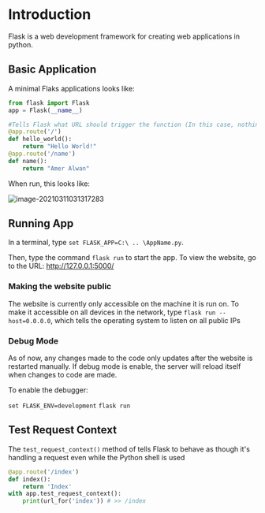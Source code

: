 # Introduction

Flask is a web development framework for creating web applications in python.

## Basic Application

A minimal Flaks applications looks like:

```python
from flask import Flask
app = Flask(__name__)

#Tells Flask what URL should trigger the function (In this case, nothing)
@app.route('/')
def hello_world():
    return "Hello World!"
@app.route('/name')
def name():
    return "Amer Alwan"
```

When run, this looks like:

![image-20210311031317283](C:\Users\amera\AppData\Roaming\Typora\typora-user-images\image-20210311031317283.png)

## Running App

In a terminal, type `set FLASK_APP=C:\ .. \AppName.py`. 

Then, type the command `flask run` to start the app. To view the website, go to the URL: http://127.0.0.1:5000/

### Making the website public

The website is currently only accessible on the machine it is run on. To make it accessible on all devices in the network, type `flask run --host=0.0.0.0`, which tells the operating system to listen on all public IPs

### Debug Mode

As of now, any changes made to the code only updates after the website is restarted manually. If debug mode is enable, the server will reload itself when changes to code are made.

 To enable the debugger:

`set FLASK_ENV=development`
`flask run`

## Test Request Context

The `test_request_context()` method of tells Flask to behave as though it's handling a request even while the Python shell is used

```python
@app.route('/index')
def index():
    return 'Index'
with app.test_request_context():
    print(url_for('index')) # >> /index
```

